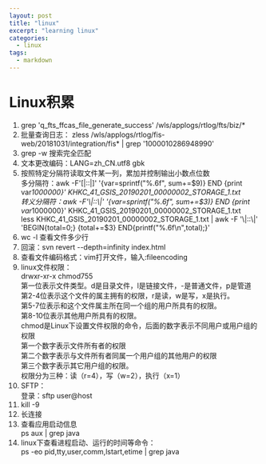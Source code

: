 ```yaml
---
layout: post
title: "linux"
excerpt: "learning linux"
categories:
  - linux
tags:
  - markdown
---
```


# Linux积累
1. grep 'q_fts_ffcas_file_generate_success' /wls/applogs/rtlog/fts/biz/*
2. 批量查询日志：
         zless /wls/applogs/rtlog/fis-web/20181031/integration/fis* | grep '1000010286948990'
3. grep -w 搜索完全匹配
4. 文本更改编码：LANG=zh_CN.utf8 
                               gbk
5. 按照特定分隔符读取文件某一列，累加并控制输出小数点位数  
    多分隔符：awk -F'[|::|]' '{var=sprintf("%.6f", sum+=$9)} END {print var*1000000}' KHKC_41_GSIS_20190201_00000002_STORAGE_1.txt  
    转义分隔符：awk -F'\\\|::\\\|' '{var=sprintf("%.6f", sum+=$3)} END {print var*1000000}' KHKC_41_GSIS_20190201_00000002_STORAGE_1.txt  
    less KHKC_41_GSIS_20190201_00000002_STORAGE_1.txt | awk -F '\\\|::\\\|' 'BEGIN{total=0;} {total+=$3} END{printf("%.6f\n",total);}'  
6. wc -l 查看文件多少行
7. 回滚：svn revert --depth=infinity index.html
8. 查看文件编码格式：vim打开文件，输入:fileencoding
9. linux文件权限：  
   drwxr-xr-x               chmod755  
   第一位表示文件类型。d是目录文件，l是链接文件，-是普通文件，p是管道  
   第2-4位表示这个文件的属主拥有的权限，r是读，w是写，x是执行。  
   第5-7位表示和这个文件属主所在同一个组的用户所具有的权限。  
   第8-10位表示其他用户所具有的权限。  
   chmod是Linux下设置文件权限的命令，后面的数字表示不同用户或用户组的权限  
   第一个数字表示文件所有者的权限  
   第二个数字表示与文件所有者同属一个用户组的其他用户的权限  
   第三个数字表示其它用户组的权限。  
   权限分为三种：读（r=4），写（w=2），执行（x=1）
10. SFTP：  
    登录：sftp user@host
11. kill -9
12. 长连接
13. 查看应用启动信息  
    ps aux | grep java
14. linux下查看进程启动、运行的时间等命令：  
    ps -eo pid,tty,user,comm,lstart,etime | grep java

